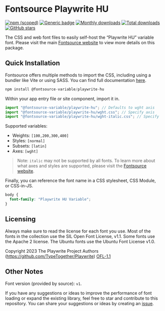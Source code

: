 # Fontsource Playwrite HU

[![npm (scoped)](https://img.shields.io/npm/v/@fontsource-variable/playwrite-hu?color=brightgreen)](https://www.npmjs.com/package/@fontsource-variable/playwrite-hu) [![Generic badge](https://img.shields.io/badge/fontsource-passing-brightgreen)](https://github.com/fontsource/fontsource) [![Monthly downloads](https://badgen.net/npm/dm/@fontsource-variable/playwrite-hu)](https://github.com/fontsource/fontsource) [![Total downloads](https://badgen.net/npm/dt/@fontsource-variable/playwrite-hu)](https://github.com/fontsource/fontsource) [![GitHub stars](https://img.shields.io/github/stars/fontsource/fontsource.svg?style=social&label=Star)](https://github.com/fontsource/fontsource/stargazers)

The CSS and web font files to easily self-host the “Playwrite HU” variable font. Please visit the main [Fontsource website](https://fontsource.org/fonts/playwrite-hu) to view more details on this package.

## Quick Installation

Fontsource offers multiple methods to import the CSS, including using a bundler like Vite or using SASS. You can find full documentation [here](https://fontsource.org/docs/getting-started/introduction).

```javascript
npm install @fontsource-variable/playwrite-hu
```

Within your app entry file or site component, import it in.

```javascript
import "@fontsource-variable/playwrite-hu"; // Defaults to wght axis
import "@fontsource-variable/playwrite-hu/wght.css"; // Specify axis
import "@fontsource-variable/playwrite-hu/wght-italic.css"; // Specify axis and style
```

Supported variables:
- Weights: `[100,200,300,400]`
- Styles: `[normal]`
- Subsets: `[latin]`
- Axes: `[wght]`

> Note: `italic` may not be supported by all fonts. To learn more about what axes and styles are supported, please visit the [Fontsource website](https://fontsource.org/fonts/playwrite-hu).

Finally, you can reference the font name in a CSS stylesheet, CSS Module, or CSS-in-JS.

```css
body {
  font-family: "Playwrite HU Variable";
}
```

## Licensing
Always make sure to read the license for each font you use. Most of the fonts in the collection use the SIL Open Font License, v1.1. Some fonts use the Apache 2 license. The Ubuntu fonts use the Ubuntu Font License v1.0.

Copyright 2023 The Playwrite Project Authors (https://github.com/TypeTogether/Playwrite)
[OFL-1.1](http://scripts.sil.org/OFL)

## Other Notes
Font version (provided by source): `v1`.

If you have any suggestions or ideas to improve the performance of font loading or expand the existing library, feel free to star and contribute to this repository. You can share your suggestions or ideas by creating an [issue](https://github.com/fontsource/fontsource/issues).